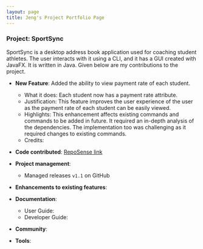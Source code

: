 ```yaml
---
layout: page
title: Jeng's Project Portfolio Page
---
```


### Project: SportSync

SportSync is a desktop address book application used for coaching student athletes. The user interacts with it using a CLI, and it has a GUI created with JavaFX. It is written in Java.
Given below are my contributions to the project.

* **New Feature**: Added the ability to view payment rate of each student.
    * What it does: Each student now has a payment rate attribute.
    * Justification: This feature improves the user experience of the user as the payment rate of each student can be easily viewed.
    * Highlights: This enhancement affects existing commands and commands to be added in future. It required an in-depth analysis of the dependencies. The implementation too was challenging as it required changes to existing commands.
    * Credits:

* **Code contributed**: [RepoSense link]()

* **Project management**:
    * Managed releases `v1.1` on GitHub

* **Enhancements to existing features**:

* **Documentation**:
    * User Guide:
    * Developer Guide:

* **Community**:

* **Tools**:

